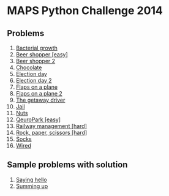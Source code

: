 # MAPS Python Challenge 2014

## Problems
1. [Bacterial growth](bacteria.html)
2. [Beer shopper [easy]](beer.html)
3. [Beer shopper 2](beer2.html)
4. [Chocolate](choco.html)
5. [Election day](elect.html)
6. [Election day 2](elect2.html)
7. [Flaps on a plane](flaps.html)
8. [Flaps on a plane 2](flaps2.html)
9. [The getaway driver](getaway.html)
10. [Jail](jail.html)
11. [Nuts](nuts.html)
12. [QeuroPark [easy]](qeuro.html)
13. [Railway management [hard]](railway.html)
14. [Rock, paper, scissors [hard]](rps.html)
15. [Socks](socks.html)
16. [Wired](wired.html)

## Sample problems with solution
1. [Saying hello](examples/hello.html)
2. [Summing up](examples/summing.html)